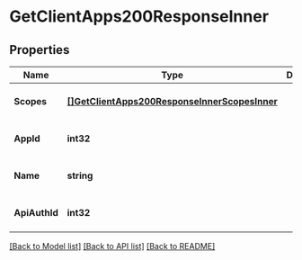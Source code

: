 # GetClientApps200ResponseInner

## Properties
Name | Type | Description | Notes
------------ | ------------- | ------------- | -------------
**Scopes** | [**[]GetClientApps200ResponseInnerScopesInner**](getClientApps_200_response_inner_scopes_inner.md) |  | [optional] [default to null]
**AppId** | **int32** |  | [optional] [default to null]
**Name** | **string** |  | [optional] [default to null]
**ApiAuthId** | **int32** |  | [optional] [default to null]

[[Back to Model list]](../README.md#documentation-for-models) [[Back to API list]](../README.md#documentation-for-api-endpoints) [[Back to README]](../README.md)

